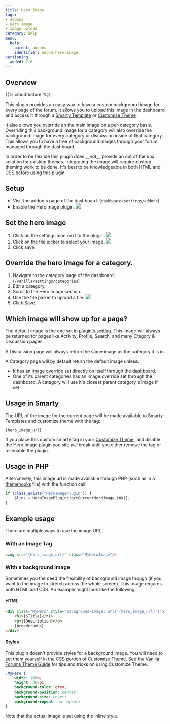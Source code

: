 ```yaml
---
title: Hero Image
tags:
- Addons
- Hero Image
- Image upload
category: help
menu:
  help:
    parent: addons
    identifier: addon-hero-image
versioning:
  added: 2.6
---
```


## Overview

{{% cloudfeature %}}

This plugin provides an easy way to have a custom background image for every page of the forum. It allows you to upload this image in the dashboard and access it through a [Smarty Template](/developer/smarty/functions/#function-hero-image-url) or [Customize Theme](/help/appearance/custom-theme).

It also allows you override an the main image on a per-category basis. Overriding this background image for a category will also override the background image for every category or discussion inside of that category. This allows you to have a tree of background images through your forum, managed through the dashboard.

<aside class="note">In order to be flexible this plugin does __not__ provide an out of the box solution for existing themes. Integrating the image will require custom theming work to be done. It's best to be knowledgeable in both HTML and CSS before using this plugin.</aside>


## Setup

- Visit the addon's page of the dashboard. (`dashboard/settings/addons`)
- Enable the HeroImage plugin.
![](/img/help/addons/hero-image/hero-image-enable.png)

## Set the hero image

1. Click on the settings icon next to the plugin.
![](/img/help/addons/hero-image/hero-image-settings.png)
2. Click on the file picker to select your image.
![](/img/help/addons/hero-image/hero-image-set-default.png)
3. Click save.

## Override the hero image for a category.

1. Navigate to the category page of the dashboard. (`/vanilla/settings/categories`)
2. Edit a category.
3. Scroll to the Hero Image section.
4. Use the file picker to upload a file.
![](/img/help/addons/hero-image/hero-image-set-category.png)
5. Click Save.

## Which image will show up for a page?

The default image is the one set in [plugin's setting](#set-the-hero-image). This image will always be returned for pages like Activity, Profile, Search, and many Ctegory & Discussion pages.

A Discussion page will always return the same image as the category it is in.

A Category page will by default return the default image unless:
- It has an [image override](#override-the-hero-image-for-a-category) set directly on itself through the dashboard.
- One of its parent categories has an image override set through the dashboard. A category will use it's closest parent category's image if set.

## Usage in Smarty

The URL of the image for the current page will be made available to Smarty Templates and customize theme with the tag:

```tpl
{hero_image_url}
```

If you place this custom smarty tag in your [Customize Theme](/help/appearance/custom-theme), and disable the Hero Image plugin you site _will_ break until you either remove the tag or re-enable the plugin.

## Usage in PHP
Alternatively, this image url is made available through PHP (such as in a [themehooks](/developer/addons/theme-hooks) file) with the function call:

```php
if (class_exists("HeroImagePlugin")) {
    $link = HeroImagePlugin::getCurrentHeroImageLink();
}
```

## Example usage

There are multiple ways to use the image URL. 

### With an Image Tag
```html
<img src="{hero_image_url}" class="MyHeroImage"/>
```

### With a background image
Sometimes you the need the flexibility of background image though (if you want to the image to stretch across the whole screen). This usage requires both HTML and CSS. An example might look like the following:

#### HTML
```html
<div class="MyHero" style="background-image: url('{hero_image_url}')">
    <h1>{$Title}</h1>
    <p>{$Description}</p>
    {breadcrumbs}
</div>
```

#### Styles

This plugin doesn't provide styles for a background image. You will need to set them yourself in the CSS portion of [Customize Theme](/help/appearance/custom-theme). See the [Vanilla Forums Theme Guide](https://static.v-cdn.net/vfcom/docs/Vanilla-Forums-Theme-Guide.pdf) for tips and tricks on using Customize Theme.

```css
.MyHero {
    width: 100%;
    height: 300px;
    background-color: grey;
    background-position: center;
    background-size: cover;
    background-repeat: no-repeat;
}
```

Note that the actual image is set using the inline style.
